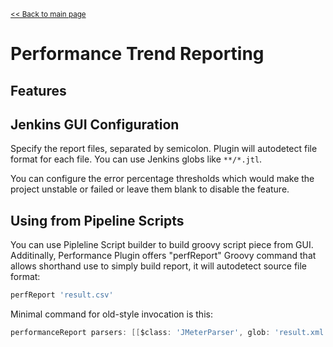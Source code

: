 <small>[<< Back to main page](./)</small>
# Performance Trend Reporting

## Features

## Jenkins GUI Configuration

Specify the report files, separated by semicolon. Plugin will autodetect file format for each file. You can use Jenkins globs like `**/*.jtl`.

You can configure the error percentage thresholds which would make the project unstable or failed or leave them blank to disable the feature.

## Using from Pipeline Scripts

You can use Pipleline Script builder to build groovy script piece from GUI. Additinally, Performance Plugin offers "perfReport" Groovy command that allows shorthand use to simply build report, it will autodetect source file format:
 
```groovy
perfReport 'result.csv'
```

Minimal command for old-style invocation is this:

```groovy
performanceReport parsers: [[$class: 'JMeterParser', glob: 'result.xml']], relativeFailedThresholdNegative: 1.2, relativeFailedThresholdPositive: 1.89, relativeUnstableThresholdNegative: 1.8, relativeUnstableThresholdPositive: 1.5
```
